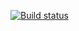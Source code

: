 [![Build status](https://ci.appveyor.com/api/projects/status/96w80kmiqqht9fy3?svg=true)](https://ci.appveyor.com/project/kmkiseleva/ahj-anim-1-collapse)